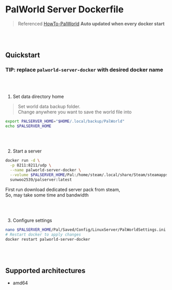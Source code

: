 # PalWorld Server Dockerfile
> Referenced [HowTo-PalWorld](https://github.com/A1RM4X/HowTo-Palworld.git)
**Auto updated when every docker start**

<br><br>

## Quickstart
### TIP: replace `palworld-server-docker` with desired docker name

<br><br>

1. Set data directory home
> Set world data backup folder. <br>
> Change anywhere you want to save the world file into
```bash
export PALSERVER_HOME="$HOME/.local/backup/PalWorld"
echo $PALSERVER_HOME
```

<br><br>

2. Start a server
```bash
docker run -d \
  -p 8211:8211/udp \
  --name palworld-server-docker \
  --volume $PALSERVER_HOME/Pal:/home/steam/.local/share/Steam/steamapps/common/PalServer/Pal \
  sunwoo2539/palserver:latest
```
First run download dedicated server pack from steam, <br>
So, may take some time and bandwidth

<br><br>

3. Configure settings
```bash
nano $PALSERVER_HOME/Pal/Saved/Config/LinuxServer/PalWorldSettings.ini
# Restart docker to apply changes
docker restart palworld-server-docker
```

<br><br>

## Supported architectures
- amd64
